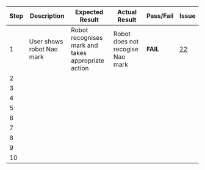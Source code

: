 Step | Description | Expected Result | Actual Result | Pass/Fail | Issue
---- | ----------- | --------------- | ------------- | --------- | -----
 1   | User shows robot Nao mark | Robot recognises mark and takes appropriate action | Robot does not recogise Nao mark | **FAIL** | [22](link-to-issue)
 2   | | | | |
 3   | | | | |
 4   | | | | |
 5   | | | | |
 6   | | | | |
 7   | | | | |
 8   | | | | |
 9   | | | | |
10   | | | | |
